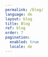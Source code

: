 ```yaml
---
permalink: /blog/
language: de
layout: blog
title: Blog
ref: blog
order: 7
pagination:
  enabled: true
  locale: de
---
```

